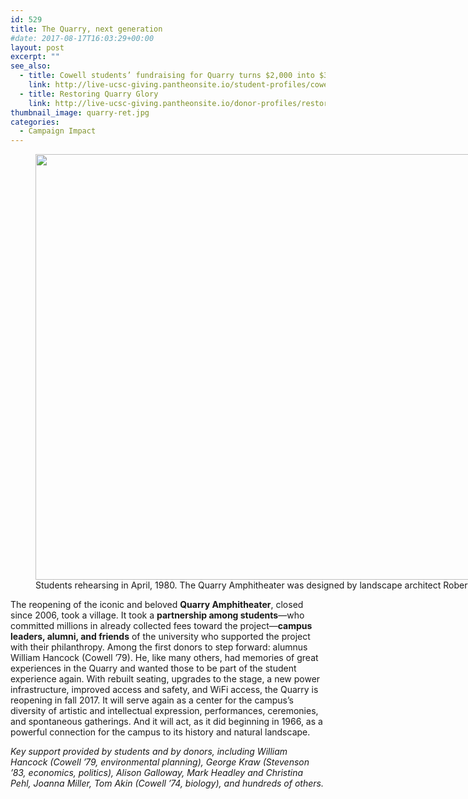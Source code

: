 ```yaml
---
id: 529
title: The Quarry, next generation
#date: 2017-08-17T16:03:29+00:00
layout: post
excerpt: ""
see_also:
  - title: Cowell students’ fundraising for Quarry turns $2,000 into $30,000
    link: http://live-ucsc-giving.pantheonsite.io/student-profiles/cowell-students-fundraising-quarry-turns-2000-30000/
  - title: Restoring Quarry Glory
    link: http://live-ucsc-giving.pantheonsite.io/donor-profiles/restoring-quarry-glory/
thumbnail_image: quarry-ret.jpg
categories:
  - Campaign Impact
---
```

<figure id="attachment_541" style="width: 1024px" class="wp-caption alignright"><img class="wp-image-541 size-large" src="http://live-ucsc-giving.pantheonsite.io/wp-content/uploads/2017/08/quarry-ret-1024x681.jpg" alt="" width="1024" height="681" srcset="https://ucsc-giving.lndo.site/wp-content/uploads/2017/08/quarry-ret-1024x681.jpg 1024w, https://ucsc-giving.lndo.site/wp-content/uploads/2017/08/quarry-ret-300x200.jpg 300w, https://ucsc-giving.lndo.site/wp-content/uploads/2017/08/quarry-ret-768x511.jpg 768w" sizes="(max-width: 1024px) 100vw, 1024px" /><figcaption class="wp-caption-text">Students rehearsing in April, 1980. The Quarry Amphitheater was designed by landscape architect Robert Royston. (Photo courtesy of Barton-Gillet)</figcaption></figure> 

The reopening of the iconic and beloved **Quarry Amphitheater**, closed since 2006, took a village. It took a **partnership among students**—who committed millions in already collected fees toward the project—**campus leaders, alumni, and friends** of the university who supported the project with their philanthropy. Among the first donors to step forward: alumnus William Hancock (Cowell ’79). He, like many others, had memories of great experiences in the Quarry and wanted those to be part of the student experience again. With rebuilt seating, upgrades to the stage, a new power infrastructure, improved access and safety, and WiFi access, the Quarry is reopening in fall 2017. It will serve again as a center for the campus’s diversity of artistic and intellectual expression, performances, ceremonies, and spontaneous gatherings. And it will act, as it did beginning in 1966, as a powerful connection for the campus to its history and natural landscape.

_Key support provided by students and by donors, including William Hancock (Cowell &#8217;79, environmental planning), George Kraw (Stevenson &#8217;83, economics, politics), Alison Galloway, Mark Headley and Christina Pehl, Joanna Miller, Tom Akin (Cowell &#8217;74, biology), and hundreds of others._
